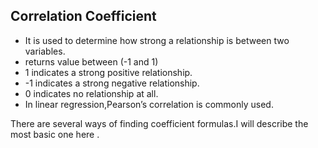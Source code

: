 ## Correlation Coefficient 
- It is used to determine how strong a relationship is between two variables.<br>
- returns value between (-1 and 1) 
- 1 indicates a strong positive relationship.
- -1 indicates a strong negative relationship.
- 0 indicates no relationship at all.
- In linear regression,Pearson’s correlation is commonly used.<br>

There are several ways of finding coefficient formulas.I will describe the most basic one here . 






